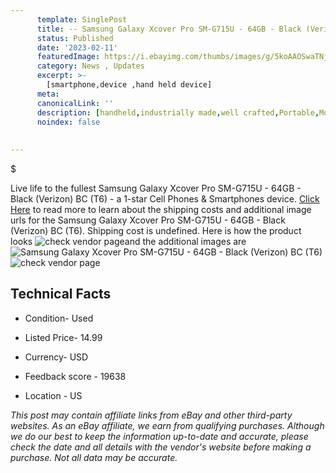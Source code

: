 ```yaml
---
      template: SinglePost
      title: -- Samsung Galaxy Xcover Pro SM-G715U - 64GB - Black (Verizon) BC (T6)
      status: Published
      date: '2023-02-11'
      featuredImage: https://i.ebayimg.com/thumbs/images/g/5koAAOSwaTNj3V1M/s-l225.jpg
      category: News , Updates
      excerpt: >-
        [smartphone,device ,hand held device]
      meta:
      canonicalLink: ''
      description: [handheld,industrially made,well crafted,Portable,Mobile,Compact,Convenient,Lightweight,Maneuverable,Man-portable,Miniature,Carriable,Hand-held,Light,Holdable,Transportable,Mobile device,Pocket-sized,On-the-go,Wireless,Cordless,Compact size,Convenient size, smartphone,device ,hand held device]
      noindex: false
      
        
---
```

$

Live life to the fullest Samsung Galaxy Xcover Pro SM-G715U - 64GB - Black (Verizon) BC (T6) - a 1-star Cell Phones & Smartphones device. [Click Here](https://www.ebay.com/itm/385391627099?hash=item59bb218b5b%3Ag%3A5koAAOSwaTNj3V1M&mkevt=1&mkcid=1&mkrid=711-53200-19255-0&campid=%253CePNCampaignId%253E&customid=%253CreferenceId%253E&toolid=10049) to read more to learn about the shipping costs and additional image urls for the Samsung Galaxy Xcover Pro SM-G715U - 64GB - Black (Verizon) BC (T6). Shipping cost is undefined. Here is how the product looks ![check vendor page](https://i.ebayimg.com/thumbs/images/g/5koAAOSwaTNj3V1M/s-l225.jpg)and the additional images are![Samsung Galaxy Xcover Pro SM-G715U - 64GB - Black (Verizon) BC (T6)](https://i.ebayimg.com/images/g/5koAAOSwaTNj3V1M/s-l1600.jpg)![check vendor page](https://origin-galleryplus.ebayimg.com/ws/web/385391627099_2_0_1/225x225.jpg,https://origin-galleryplus.ebayimg.com/ws/web/385391627099_3_0_1/225x225.jpg,https://origin-galleryplus.ebayimg.com/ws/web/385391627099_4_0_1/225x225.jpg,https://origin-galleryplus.ebayimg.com/ws/web/385391627099_5_0_1/225x225.jpg,https://origin-galleryplus.ebayimg.com/ws/web/385391627099_6_0_1/225x225.jpg,https://origin-galleryplus.ebayimg.com/ws/web/385391627099_7_0_1/225x225.jpg,https://origin-galleryplus.ebayimg.com/ws/web/385391627099_8_0_1/225x225.jpg,https://origin-galleryplus.ebayimg.com/ws/web/385391627099_9_0_1/225x225.jpg,https://origin-galleryplus.ebayimg.com/ws/web/385391627099_10_0_1/225x225.jpg,https://origin-galleryplus.ebayimg.com/ws/web/385391627099_11_0_1/225x225.jpg)



 ## Technical Facts 



     
      

 - Condition- Used 


      

 - Listed Price- 14.99 


      

 - Currency- USD 


      

 - Feedback score - 19638 


      

 - Location - US 


      
      

 *_This post may contain affiliate links from eBay and other third-party websites. As an eBay affiliate, we earn from qualifying purchases. Although we do our best to keep the information up-to-date and accurate, please check the date and all details with the vendor's website before making a purchase. Not all data may be accurate._*






